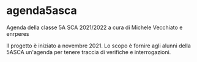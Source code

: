 # agenda5asca
Agenda della classe 5A SCA 2021/2022 a cura di Michele Vecchiato e enrperes

Il progetto è iniziato a novembre 2021. Lo scopo è fornire agli alunni della 5ASCA un'agenda per tenere traccia di verifiche e interrogazioni. 

